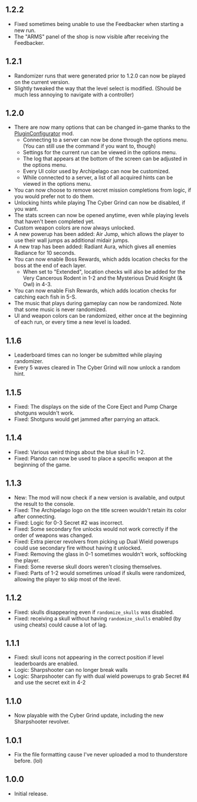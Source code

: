 ## 1.2.2

- Fixed sometimes being unable to use the Feedbacker when starting a new run.
- The "ARMS" panel of the shop is now visible after receiving the Feedbacker.

## 1.2.1

- Randomizer runs that were generated prior to 1.2.0 can now be played on the current version.
- Slightly tweaked the way that the level select is modified. (Should be much less annoying to navigate with a controller)

## 1.2.0

- There are now many options that can be changed in-game thanks to the [PluginConfigurator](https://thunderstore.io/c/ultrakill/p/EternalsTeam/PluginConfigurator/) mod.
    - Connecting to a server can now be done through the options menu. (You can still use the command if you want to, though)
    - Settings for the current run can be viewed in the options menu.
    - The log that appears at the bottom of the screen can be adjusted in the options menu.
    - Every UI color used by Archipelago can now be customized.
    - While connected to a server, a list of all acquired hints can be viewed in the options menu.
- You can now choose to remove secret mission completions from logic, if you would prefer not to do them.
- Unlocking hints while playing The Cyber Grind can now be disabled, if you want.
- The stats screen can now be opened anytime, even while playing levels that haven't been completed yet.
- Custom weapon colors are now always unlocked.
- A new powerup has been added: Air Jump, which allows the player to use their wall jumps as additional midair jumps.
- A new trap has been added: Radiant Aura, which gives all enemies Radiance for 10 seconds.
- You can now enable Boss Rewards, which adds location checks for the boss at the end of each layer.
    - When set to "Extended", location checks will also be added for the Very Cancerous Rodent in 1-2 and the Mysterious Druid Knight (& Owl) in 4-3.
- You can now enable Fish Rewards, which adds location checks for catching each fish in 5-S.
- The music that plays during gameplay can now be randomized. Note that some music is never randomized.
- UI and weapon colors can be randomized, either once at the beginning of each run, or every time a new level is loaded.

## 1.1.6

- Leaderboard times can no longer be submitted while playing randomizer.
- Every 5 waves cleared in The Cyber Grind will now unlock a random hint.

## 1.1.5

- Fixed: The displays on the side of the Core Eject and Pump Charge shotguns wouldn't work.
- Fixed: Shotguns would get jammed after parrying an attack.

## 1.1.4

- Fixed: Various weird things about the blue skull in 1-2.
- Fixed: Plando can now be used to place a specific weapon at the beginning of the game.

## 1.1.3

- New: The mod will now check if a new version is available, and output the result to the console.
- Fixed: The Archipelago logo on the title screen wouldn't retain its color after connecting.
- Fixed: Logic for 0-3 Secret #2 was incorrect.
- Fixed: Some secondary fire unlocks would not work correctly if the order of weapons was changed.
- Fixed: Extra piercer revolvers from picking up Dual Wield powerups could use secondary fire without having it unlocked.
- Fixed: Removing the glass in 0-1 sometimes wouldn't work, softlocking the player.
- Fixed: Some reverse skull doors weren't closing themselves.
- Fixed: Parts of 1-2 would sometimes unload if skulls were randomized, allowing the player to skip most of the level.

## 1.1.2

- Fixed: skulls disappearing even if `randomize_skulls` was disabled.
- Fixed: receiving a skull without having `randomize_skulls` enabled (by using cheats) could cause a lot of lag.


## 1.1.1

- Fixed: skull icons not appearing in the correct position if level leaderboards are enabled.
- Logic: Sharpshooter can no longer break walls
- Logic: Sharpshooter can fly with dual wield powerups to grab Secret #4 and use the secret exit in 4-2


## 1.1.0

- Now playable with the Cyber Grind update, including the new Sharpshooter revolver.


## 1.0.1

- Fix the file formatting cause I've never uploaded a mod to thunderstore before. (lol)


## 1.0.0

- Initial release.
